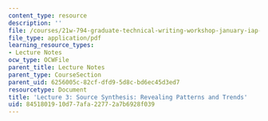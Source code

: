 ```yaml
---
content_type: resource
description: ''
file: /courses/21w-794-graduate-technical-writing-workshop-january-iap-2019/8451801910d77afa22772a7b6928f039_MIT21W_794IAP19_lec3.pdf
file_type: application/pdf
learning_resource_types:
- Lecture Notes
ocw_type: OCWFile
parent_title: Lecture Notes
parent_type: CourseSection
parent_uid: 6256005c-82cf-dfd9-5d8c-bd6ec45d3ed7
resourcetype: Document
title: 'Lecture 3: Source Synthesis: Revealing Patterns and Trends'
uid: 84518019-10d7-7afa-2277-2a7b6928f039
---
```

